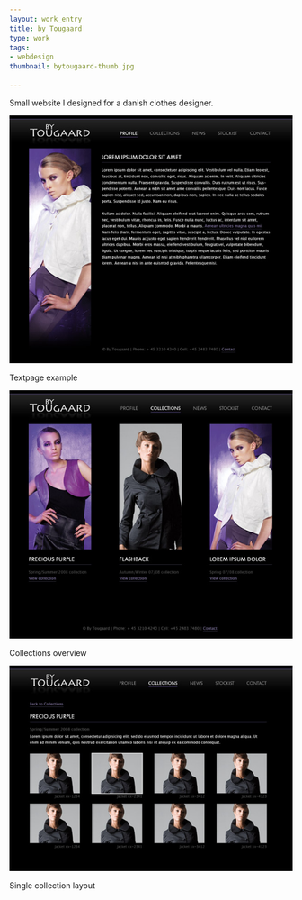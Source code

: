```yaml
---
layout: work_entry
title: by Tougaard
type: work
tags:
- webdesign
thumbnail: bytougaard-thumb.jpg

---
```


Small website I designed for a danish clothes designer.

<p><img src="/assets/images/work/2010-06-23_bytougaard_1.jpg" class="illustration" title="Screenshot 1" alt="Screenshot 1" /></p>
<p class="description">Textpage example</p>

<p><img src="/assets/images/work/2010-06-23_bytougaard_2.jpg" class="illustration" title="Screenshot 1" alt="Screenshot 1" /></p>
<p class="description">Collections overview</p>

<p><img src="/assets/images/work/2010-06-23_bytougaard_3.jpg" class="illustration" title="Screenshot 1" alt="Screenshot 1" /></p>
<p class="description">Single collection layout</p>

